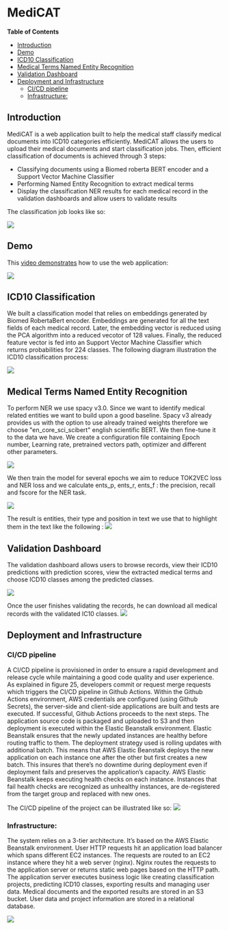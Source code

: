 
# MediCAT

<!-- START doctoc generated TOC please keep comment here to allow auto update -->
<!-- DON'T EDIT THIS SECTION, INSTEAD RE-RUN doctoc TO UPDATE -->
**Table of Contents**

- [Introduction](#introduction)
- [Demo](#demo)
- [ICD10 Classification](#icd10-classification)
- [Medical Terms Named Entity Recognition](#medical-terms-named-entity-recognition)
- [Validation Dashboard](#validation-dashboard)
- [Deployment and Infrastructure](#deployment-and-infrastructure)
  - [CI/CD pipeline](#cicd-pipeline)
  - [Infrastructure:](#infrastructure)

<!-- END doctoc generated TOC please keep comment here to allow auto update -->

## Introduction
MediCAT is a web application built to help the medical staff classify medical documents into ICD10 categories 
efficiently. MediCAT allows the users to upload their medical documents and start classification jobs. Then, efficient 
classification of documents is achieved through 3 steps:
* Classifying documents using a Biomed roberta BERT encoder and a Support Vector Machine Classifier
* Performing Named Entity Recognition to extract medical terms
* Display the classification NER results for each medical record in the validation dashboards and allow users to 
  validate results
  
The classification job looks like so:

![](./assets/medicat-workflow-overview.png)

## Demo
This [video demonstrates](https://www.youtube.com/watch?v=4p9IN31vTeA) how to use the web application:

![](./assets/mediCAT-demo.gif)


## ICD10 Classification
We built a classification model that relies on embeddings generated by Biomed RobertaBert encoder.
Embeddings are generated for all the text fields of each medical record.
Later, the embedding vector is reduced using the PCA algorithm into a reduced vecotor of 128 values.
Finally, the reduced feature vector is fed into an Support Vector Machine Classifier which returns probabilities for 
224 classes.
The following diagram illustration the ICD10 classification process:

![](./assets/biomed-classification.png)


## Medical Terms Named Entity Recognition
To perform NER we use spacy v3.0.
Since we want to identify medical related entities we want to build upon a good baseline.
Spacy v3 already provides us with the option to use already trained weights therefore we choose
"en_core_sci_scibert" english scientific BERT. We then fine-tune it to the data we have.
We create a configuration file containing Epoch number, Learning rate, pretrained vectors path,
optimizer and different other parameters.

![](./assets/ner-init.png)

We then train the model for several epochs we aim to reduce TOK2VEC loss and NER loss and
we calculate ents_p, ents_r, ents_f : the precision, recall and fscore for the NER task.

![](./assets/ner-train.png)

The result is entities, their type and position in text we use that to highlight them in the text
like the following :
![](./assets/ner-result.png)


## Validation Dashboard
The validation dashboard allows users to browse records, view their ICD10 predictions with prediction scores, view the 
extracted medical terms and choose ICD10 classes among the predicted classes.

![](./assets/validation-dashboard.png)

Once the user finishes validating the records, he can download all medical records with the validated IC10 classes.
![](./assets/dowload-records.png)


## Deployment and Infrastructure
### CI/CD pipeline
A CI/CD pipeline is provisioned in order to ensure a rapid development and release cycle while
maintaining a good code quality and user experience. As explained in figure 25, developers commit
or request merge requests which triggers the CI/CD pipeline in Github Actions. Within the Github
Actions environment, AWS credentials are configured (using Github Secrets), the server-side and
client-side applications are built and tests are executed. If successful, Github Actions proceeds to
the next steps. The application source code is packaged and uploaded to S3 and then deployment
is executed within the Elastic Beanstalk environment. Elastic Beanstalk ensures that the newly
updated instances are healthy before routing traffic to them. The deployment strategy used is
rolling updates with additional batch. This means that AWS Elastic Beanstalk deploys the new
application on each instance one after the other but first creates a new batch. This insures that
there’s no downtime during deployment even if deployment fails and preserves the application’s
capacity. AWS Elastic Beanstalk keeps executing health checks on each instance. Instances that
fail health checks are recognized as unhealthy instances, are de-registered from the target group and
replaced with new ones.

The CI/CD pipeline of the project can be illustrated like so:
![](./assets/CI-CD-pipeline.png)


### Infrastructure:
The system relies on a 3-tier architecture. It’s based on the AWS Elastic Beanstalk environment.
User HTTP requests hit an application load balancer which spans different EC2 instances. The
requests are routed to an EC2 instance where they hit a web server (nginx). Nginx routes the
requests to the application server or returns static web pages based on the HTTP path. The
application server executes business logic like creating classification projects, predicting ICD10
classes, exporting results and managing user data. Medical documents and the exported results are
stored in an S3 bucket. User data and project information are stored in a relational database.

![](./assets/system-design.png)
